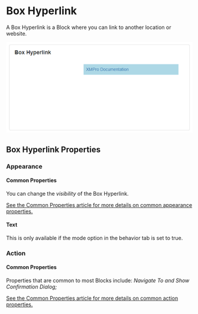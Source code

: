 # Box Hyperlink

A Box Hyperlink is a Block where you can link to another location or website.

![](<../../.gitbook/assets/image (389).png>)

## Box Hyperlink Properties

### Appearance

#### Common Properties

You can change the _visibility_ of the Box Hyperlink.&#x20;

[See the Common Properties article for more details on common appearance properties.](../common-properties.md#appearance)

#### Text

This is only available if the mode option in the behavior tab is set to true.

### Action

#### Common Properties

Properties that are common to most Blocks include: _Navigate To and Show Confirmation Dialog;_

[See the Common Properties article for more details on common action properties.](../common-properties.md#action)
